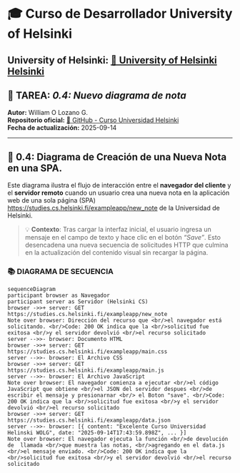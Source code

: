 # 🎓 Curso de Desarrollador University of Helsinki

**University of Helsinki:** [🔗 University of Helsinki Helsinki](https://www.helsinki.fi/en)
---

## 📄 TAREA: *0.4: Nuevo diagrama de nota*

**Autor:** William O Lozano G.  
**Repositorio oficial:** [🔗 GitHub - Curso Universidad Helsinki](https://github.com/wolg67/CursoUniversidadHelsinki.git)  
**Fecha de actualización:** 2025-09-14  

---

## 📒  0.4: Diagrama de Creación de una Nueva Nota en una SPA.

Este diagrama ilustra el flujo de interacción entre el **navegador del cliente** y el **servidor remoto** cuando un usuario crea una nueva nota en la aplicación web de una sola página (SPA) https://studies.cs.helsinki.fi/exampleapp/new_note de la Universidad de Helsinki. 

> 💡 **Contexto**: Tras cargar la interfaz inicial, el usuario ingresa un mensaje en el campo de texto y hace clic en el botón *“Save”*. Esto desencadena una nueva secuencia de solicitudes HTTP que culmina en la actualización del contenido visual sin recargar la página.

### 📚 DIAGRAMA DE SECUENCIA

```mermaid
sequenceDiagram
participant browser as Navegador
participant server as Servidor (Helsinki CS)
browser ->>+ server: GET https://studies.cs.helsinki.fi/exampleapp/new_note
Note over browser: Dirección del recurso que <br/>el navegador está solicitando. <br/>Code: 200 OK indica que la <br/>solicitud fue exitosa <br/>y el servidor devolvió <br/>el recurso solicitado
server -->>- browser: Documento HTML 
browser ->>+ server: GET https://studies.cs.helsinki.fi/exampleapp/main.css
server -->>- browser: El Archivo CSS
browser ->>+ server: GET https://studies.cs.helsinki.fi/exampleapp/main.js
server -->>- browser: El Archivo JavaScript
Note over browser: El navegador comienza a ejecutar <br/>el código JavaScript que obtiene <br/>el JSON del servidor despues <br/>de escribir el mensaje y presionarnar <br/> el Boton "save". <br/>Code: 200 OK indica que la <br/>solicitud fue exitosa <br/>y el servidor devolvió <br/>el recurso solicitado
browser ->>+ server: GET https://studies.cs.helsinki.fi/exampleapp/data.json
server -->>- browser: [{ content: "Excelente Curso Universidad Helinski WOLG", date: "2025-09-14T17:43:59.898Z", ... }]
Note over browser: El navegador ejecuta la función <br/>de devolución de  llamada <br/>que muestra las notas, <br/>agregando en el data.js <br/>el mensaje enviado. <br/>Code: 200 OK indica que la <br/>solicitud fue exitosa <br/>y el servidor devolvió <br/>el recurso solicitado
```
